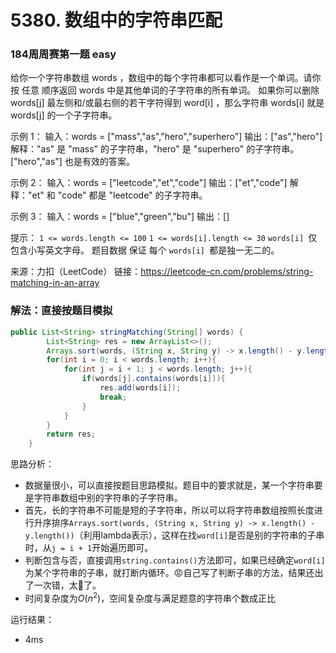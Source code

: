 # 5380. 数组中的字符串匹配

### 184周周赛第一题 easy
给你一个字符串数组 words ，数组中的每个字符串都可以看作是一个单词。请你按 任意 顺序返回 words 中是其他单词的子字符串的所有单词。
如果你可以删除 words[j] 最左侧和/或最右侧的若干字符得到 word[i] ，那么字符串 words[i] 就是 words[j] 的一个子字符串。 

示例 1：
输入：words = ["mass","as","hero","superhero"]
输出：["as","hero"]
解释："as" 是 "mass" 的子字符串，"hero" 是 "superhero" 的子字符串。
["hero","as"] 也是有效的答案。

示例 2：
输入：words = ["leetcode","et","code"]
输出：["et","code"]
解释："et" 和 "code" 都是 "leetcode" 的子字符串。

示例 3：
输入：words = ["blue","green","bu"]
输出：[]

提示：
`1 <= words.length <= 100`
`1 <= words[i].length <= 30`
`words[i] `仅包含小写英文字母。
题目数据 保证 每个 `words[i] `都是独一无二的。

来源：力扣（LeetCode）
链接：https://leetcode-cn.com/problems/string-matching-in-an-array

### 解法：直接按题目模拟

```java
public List<String> stringMatching(String[] words) {
        List<String> res = new ArrayList<>();
        Arrays.sort(words, (String x, String y) -> x.length() - y.length());
        for(int i = 0; i < words.length; i++){
            for(int j = i + 1; j < words.length; j++){
                if(words[j].contains(words[i])){
                    res.add(words[i]);
                    break;
                }
            }
        }
        return res;
    }
```

思路分析：

* 数据量很小，可以直接按题目思路模拟。题目中的要求就是，某一个字符串要是字符串数组中别的字符串的子字符串。
* 首先，长的字符串不可能是短的子字符串，所以可以将字符串数组按照长度进行升序排序`Arrays.sort(words, (String x, String y) -> x.length() - y.length())`（利用lambda表示），这样在找`word[i]`是否是别的字符串的子串时，从`j = i + 1`开始遍历即可。
* 判断包含与否，直接调用`string.contains()`方法即可，如果已经确定`word[i]`为某个字符串的子串，就打断内循环。😡自己写了判断子串的方法，结果还出了一次错，太🐎了。
* 时间复杂度为$O(n^2)$，空间复杂度与满足题意的字符串个数成正比

运行结果：

* 4ms